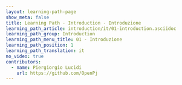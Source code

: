 ```yaml
---
layout: learning-path-page
show_meta: false
title: Learning Path - Introduction - Introduzione
learning_path_article: introduction/it/01-introduction.asciidoc
learning_path_group: Introduction
learning_path_menu_title: 01 - Introduzione
learning_path_position: 1
learning_path_translation: it
no_video: true
contributors:
  - name: Piergiorgio Lucidi
    url: https://github.com/OpenPj
---
```

<!--- This file autogenerated from https://github.com/InnerSourceCommons/InnerSourceLearningPath/blob/master/scripts/generate_learning_path_markdown.js -->
